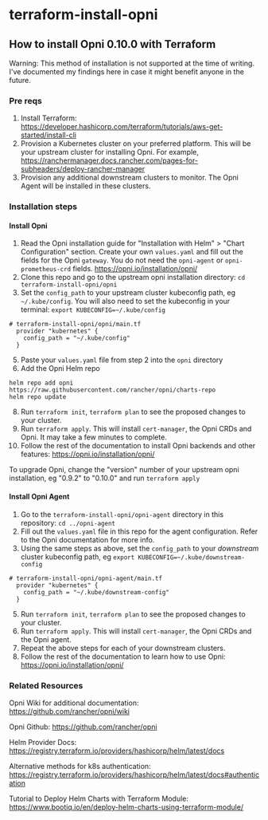 # terraform-install-opni
## How to install Opni 0.10.0 with Terraform

Warning: This method of installation is not supported at the time of writing. I've documented my findings here in case it might benefit anyone in the future.

### Pre reqs
1. Install Terraform: https://developer.hashicorp.com/terraform/tutorials/aws-get-started/install-cli
2. Provision a Kubernetes cluster on your preferred platform. This will be your upstream cluster for installing Opni. For example, https://ranchermanager.docs.rancher.com/pages-for-subheaders/deploy-rancher-manager
3. Provision any additional downstream clusters to monitor. The Opni Agent will be installed in these clusters.

### Installation steps

#### Install Opni
1. Read the Opni installation guide for "Installation with Helm" > "Chart Configuration" section. Create your own `values.yaml` and fill out the fields for the Opni `gateway`. You do not need the `opni-agent` or `opni-prometheus-crd` fields. https://opni.io/installation/opni/
2. Clone this repo and go to the upstream opni installation directory: `cd terraform-install-opni/opni`
3. Set the `config_path` to your upstream cluster kubeconfig path, eg `~/.kube/config`. You will also need to set the kubeconfig in your terminal: ```export KUBECONFIG=~/.kube/config```
```
# terraform-install-opni/opni/main.tf
  provider "kubernetes" {
    config_path = "~/.kube/config"
  }
```
5. Paste your `values.yaml` file from step 2 into the `opni` directory
6. Add the Opni Helm repo
```
helm repo add opni https://raw.githubusercontent.com/rancher/opni/charts-repo
helm repo update
```
8. Run `terraform init`, `terraform plan` to see the proposed changes to your cluster.
9. Run `terraform apply`. This will install `cert-manager`, the Opni CRDs and Opni. It may take a few minutes to complete.
10. Follow the rest of the documentation to install Opni backends and other features: https://opni.io/installation/opni/

To upgrade Opni, change the "version" number of your upstream opni installation, eg "0.9.2" to "0.10.0" and run `terraform apply`

#### Install Opni Agent
1. Go to the `terraform-install-opni/opni-agent` directory in this repository: `cd ../opni-agent`
2. Fill out the `values.yaml` file in this repo for the agent configuration. Refer to the Opni documentation for more info.
3. Using the same steps as above, set the `config_path` to your *downstream* cluster kubeconfig path, eg
```export KUBECONFIG=~/.kube/downstream-config```
```
# terraform-install-opni/opni-agent/main.tf
  provider "kubernetes" {
    config_path = "~/.kube/downstream-config"
  }
```
5. Run `terraform init`, `terraform plan` to see the proposed changes to your cluster.
6. Run `terraform apply`. This will install `cert-manager`, the Opni CRDs and the Opni agent.
7. Repeat the above steps for each of your downstream clusters.
8. Follow the rest of the documentation to learn how to use Opni: https://opni.io/installation/opni/

### Related Resources
Opni Wiki for additional documentation: https://github.com/rancher/opni/wiki

Opni Github: https://github.com/rancher/opni

Helm Provider Docs: https://registry.terraform.io/providers/hashicorp/helm/latest/docs

Alternative methods for k8s authentication: https://registry.terraform.io/providers/hashicorp/helm/latest/docs#authentication

Tutorial to Deploy Helm Charts with Terraform Module: https://www.bootiq.io/en/deploy-helm-charts-using-terraform-module/
